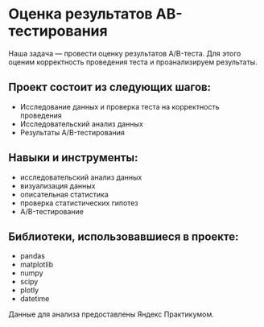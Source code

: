 # Оценка результатов АВ-тестирования
Наша задача — провести оценку результатов A/B-теста. Для этого оценим корректность проведения теста и проанализируем результаты.

## Проект состоит из следующих шагов:
* Исследование данных и проверка теста на корректность проведения
* Исследовательский анализ данных
* Результаты A/B-тестирования

## Навыки и инструменты:
* исследовательский анализ данных
* визуализация данных
* описательная статистика
* проверка статистических гипотез
* A/B-тестирование

## Библиотеки, использовавшиеся в проекте:
* pandas
* matplotlib
* numpy
* scipy
* plotly
* datetime

Данные для анализа предоставлены Яндекс Практикумом.